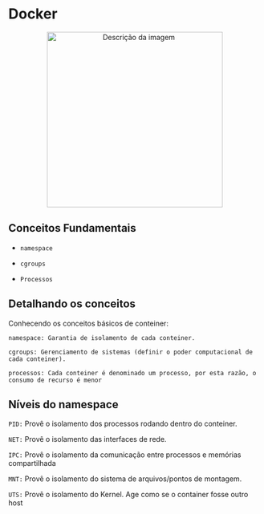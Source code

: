 # Docker
<p align="center">
  <img src="https://github.com/hramoz99/Docker/assets/78046279/342bf106-6c93-4b07-ab06-d0875c33c1c6" width="350" alt="Descrição da imagem">
</p>


## Conceitos Fundamentais

- `namespace`

- `cgroups`
  
- `Processos`

## Detalhando os conceitos 
Conhecendo os conceitos básicos de conteiner:

```
namespace: Garantia de isolamento de cada conteiner.
```
```
cgroups: Gerenciamento de sistemas (definir o poder computacional de cada conteiner).
```
```
processos: Cada conteiner é denominado um processo, por esta razão, o consumo de recurso é menor
```

## Níveis do namespace 

`PID:` Provê o isolamento dos processos rodando dentro do conteiner.

`NET:` Provê o isolamento das interfaces de rede.

`IPC:` Provê o isolamento da comunicação entre processos e memórias compartilhada 

`MNT:`  Provê o isolamento do sistema de arquivos/pontos de montagem.

`UTS:` Provê o isolamento do Kernel. Age como se o container fosse outro host
